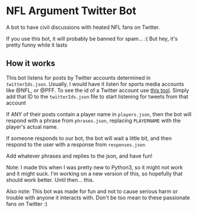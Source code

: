 # NFL Argument Twitter Bot
A bot to have civil discussions with heated NFL fans on Twitter.

If you use this bot, it will probably be banned for spam... :(
    But hey, it's pretty funny while it lasts

## How it works

This bot listens for posts by Twitter accounts determined in `twitterIds.json`. Usually, I would have it listen for sports media accounts like @NFL, or @PFF. To see the id of a Twitter account use [this tool](https://tweeterid.com/). Simply add that ID to the `twitterIds.json` file to start listening for tweets from that account

If ANY of their posts contain a player name in `players.json`, then the bot will respond with a phrase from `phrases.json`, replacing `PLAYERNAME` with the player's actual name.

If someone responds to our bot, the bot will wait a little bit, and then respond to the user with a response from `responses.json`

Add whatever phrases and replies to the json, and have fun!

Note: I made this when I was pretty new to Python3, so it might not work and it might suck. I'm working on a new version of this, so hopefully that should work better. Until then... this.

Also note: This bot was made for fun and not to cause serious harm or trouble with anyone it interacts with. Don't be too mean to these passionate fans on Twitter :)